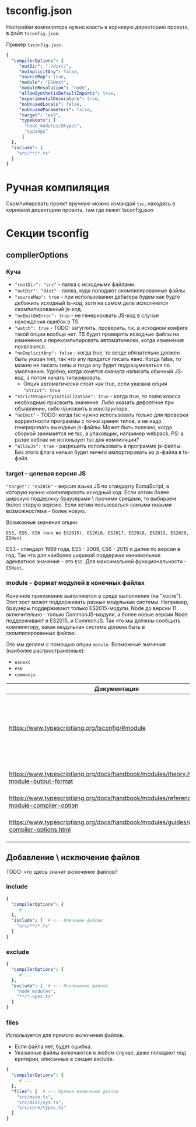 # tsconfig.json

Настройки компилятора нужно класть в корневую директорию проекта, в файл `tsconfig.json`. 

Пример `tsconfig.json`:

```yaml
{
  "compilerOptions": {
     "outDir": "./dist/",
     "noImplicitAny": false,
     "sourceMap": true,
     "module": "ESNext",
     "moduleResolution": "node",
     "allowSyntheticDefaultImports": true,
     "experimentalDecorators": true,
     "noUnusedLocals": false,
     "noUnusedParameters": false,
     "target": "es5",
     "typeRoots": [
       "node_modules/@types",
       "typings"
      ]
  },
  "include": [
    "src/**/*.ts"
  ]
}
```

# Ручная компиляция

Скомпилировать проект вручную можно командой `tsc`, находясь в корневой директории проекта, там где лежит tsconfig.json

# Секции tsconfig

## compilerOptions

### Куча

* `"rootDir": "src"` - папка с исходными файлами.
* `"outDir": "dist"` - папка, куда попадают скомпилированные файлы.
* `"sourceMap": true` - при использовании дебагера будем как будто дебажить исходный ts-код, хотя на самом деле исполняется скомпилированный js-код.
* `"noEmitOnError": true` - не генерировать JS-код в случае нахождения ошибок в TS.
* `"watch": true` - TODO: загуглить, проверить, т.к. в исходном конфиге такой опции вообще нет. TS будет проверять исходные файлы на изменения и перекомпилировать автоматически, когда изменения появляются.
* `"noImplicitAny": false` - когда true, то везде обязательно должен быть указан тип, так что any придется писать явно. Когда false, то можно не писать типы и тогда any будет подразумеваться по умолчанию. Удобно, когда хочется сначала написать обычный JS-код, а потом начать типизировать.
  * Опция автоматически стоит как true, если указана опция `"strict": true`
* `"strictPropertyInitialization": true` - когда true, то полю класса необходимо присвоить значение. Либо указать дефолтное при объявлении, либо присвоить в конструкторе.
* `"noEmit"` - TODO: когда tsc нужно использовать только для проверки корректности программы с точки зрения типов, и не надо генерировать выходные js-файлы. Может быть полезно, когда сборкой занимается не tsc, а упаковщик, например webpack. PS: а разве вебпак не использует tsc для компиляции?
* `"allowJs": true` - разрешить использовать в программе js-файлы. Без этого флага нельзя будет ничего импортировать из js-файла в ts-файл.

### target - целевая версия JS

`"target": "es2016"` - версия языка JS по стандарту EcmaScript, в которую нужно компилировать исходный код. Если хотим более широкую поддержку браузерами \ прочими средами, то выбираем более старую версию. Если хотим пользоваться самыми новыми возможностями - более новую.

Возможные значения опции:

```
ES3, ES5, ES6 (оно же ES2015), ES2016, ES2017, ES2018, ES2019, ES2020, ESNext
```

ES3 - стандарт 1999 года, ES5 - 2009, ES6 - 2015 и далее по версии в год. Так что для наиболее широкой поддержки минимальное адекватное значение - это `ES5`. Для максимальной функциональности - `ESNext`.

### module - формат модулей в конечных файлах

Конечное приложение выполняется в среде выполнения (на "хосте"). Этот хост может поддерживать разные модульные системы. Например, браузеры поддерживают только ES2015-модули. Node до версии 11 включительно - только CommonJS-модули, а более новые версии Node поддерживают и ES2015, и CommonJS. Так что мы должны сообщить компилятору, какая модульная система должна быть в скомпилированных файлах.

Это мы делаем с помощью опции `module`. Возможные значения (наиболее распространенные):

* `esnext`
* `es6`
* `commonjs`

| Документация                                                 | Что там                                                      |
| ------------------------------------------------------------ | ------------------------------------------------------------ |
| https://www.typescriptlang.org/tsconfig/#module              | Список всех возможных значений для опции с примерами синтаксиса каждой модульной системы. |
| https://www.typescriptlang.org/docs/handbook/modules/theory.html#the-module-output-format | Модульность с объяснением теории что и как работает.         |
| https://www.typescriptlang.org/docs/handbook/modules/reference.html#the-module-compiler-option | Еще теория с объяснениями.                                   |
| https://www.typescriptlang.org/docs/handbook/modules/guides/choosing-compiler-options.html | Советы по настройке опций компиляции.                        |





## Добавление \ исключение файлов

TODO: что здесь значит включение файлов?

### include

```yaml
{
  "compilerOptions": {
     # ...
  },
  "include": [  # <-- Влючение файлов
    "src/**/*.ts"
  ]
}
```



### exclude

```yaml
{
  "compilerOptions": {
     # ...
  },
  "exclude": [  # <-- Исключение файлов
    "node_modules",
    "**/*.spec.ts"
  ]
}
```



### files

Используется для прямого включения файлов.

* Если файла нет, будет ошибка.
* Указанные файлы включаются в любом случае, даже попадают под критерии, описанные в секции exclude.

```yaml
{
  "compilerOptions": {
     # ...
  },
  "files": [  # <-- Прямое включение файлов
    "src/main.ts",
    "src/misc/sys.ts",
    "src/core/types.ts"
  ]
}
```




